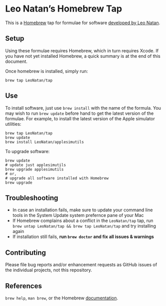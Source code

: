 # Leo Natan’s Homebrew Tap

This is a [Homebrew][brew] tap for formulae for software [developed by Leo Natan](https://github.com/LeoNatan).

## Setup

Using these formulae requires Homebrew, which in turn requires Xcode. If you
have not yet installed Homebrew, a quick summary is at the end of this
document.

Once homebrew is installed, simply run:

```shell
brew tap LeoNatan/tap
```

## Use

To install software, just use `brew install` with the name of the formula. You
may wish to run `brew update` before hand to get the latest version of the
formulae. For example, to install the latest version of the Apple simulator utilities:

```shell
brew tap LeoNatan/tap
brew update
brew install LeoNatan/applesimutils
```

To upgrade software:

```shell
brew update
# update just applesimutils
brew upgrade applesimutils
# or,
# upgrade all software installed with Homebrew
brew upgrade
```

## Troubleshooting

- In case an installation fails, make sure to update your command line tools in the System Update system prefernce pane of your Mac
- If Homebrew complains about a conflict in the `LeoNatan/tap` tap, run `brew untap LeoNatan/tap && brew tap LeoNatan/tap` and try installing again
- If installation still fails, **run `brew doctor` and fix all issues & warnings**

## Contributing

Please file bug reports and/or enhancement requests as GitHub issues of the individual projects, not this repository.

## References

`brew help`, `man brew`, or the Homebrew [documentation][].

[brew]: http://brew.sh/
[style]: https://github.com/Homebrew/homebrew/blob/master/share/doc/homebrew/Formula-Cookbook.md
[documentation]: https://github.com/Homebrew/homebrew/tree/master/share/doc/homebrew#readme
